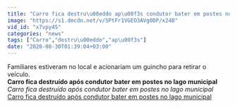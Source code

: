 ```yaml
---
title: "Carro fica destru\u00eddo ap\u00f3s condutor bater em postes no lago municipal"
image: "https://s1.dmcdn.net/v/SPtFr1VGEO3AVg0DP/x240"
vid_id: "x7vpy45"
categories: "news"
tags: ["Carro","destru\u00eddo","ap\u00f3s"]
date: "2020-08-30T01:39:04+03:00"
---
```

Familiares estiveram no local e acionariam um guincho para retirar o veículo.<br><b>Carro fica destruído após condutor bater em postes no lago municipal</b><br> <i>Carro fica destruído após condutor bater em postes no lago municipal</i><br> <u>Carro fica destruído após condutor bater em postes no lago municipal</u>
